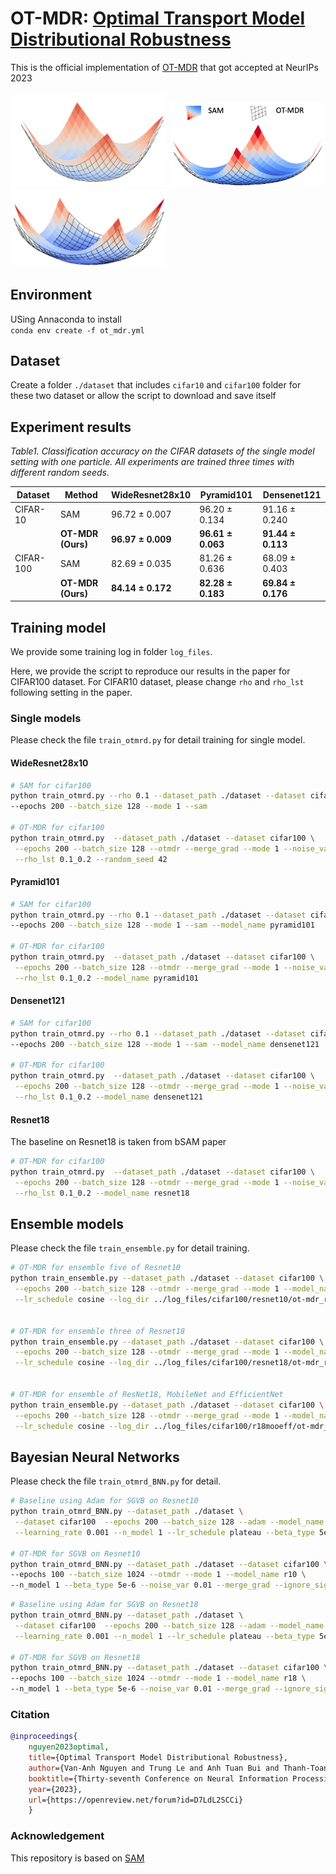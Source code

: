 # OT-MDR: [Optimal Transport Model Distributional Robustness](https://openreview.net/forum?id=D7LdL2SCCi)
This is the official implementation of [OT-MDR](https://openreview.net/forum?id=D7LdL2SCCi) that got accepted at NeurIPs 2023

<p float="middle">
  <img src="/figures/Cifar100_r10.png" width="250" />
  <img src="/figures/cifar100_r18_label.png" width="250" /> 
  <img src="/figures/cifar100_RME.png" width="250" />
</p>

## Environment
USing Annaconda to install  
`conda env create -f ot_mdr.yml`

## Dataset
Create a folder `./dataset` that includes `cifar10` and `cifar100` folder for these two dataset or allow the script to download and save itself 

## Experiment results

_Table1. Classification accuracy on the CIFAR datasets of the single model setting with one particle. All experiments are trained three times with different random seeds._

| Dataset   | Method                                     | WideResnet28x10       | Pyramid101           | Densenet121          |
|-----------|--------------------------------------------|-----------------------|----------------------|----------------------|
| CIFAR-10  | SAM                                        | 96.72 ± 0.007         | 96.20 ±  0.134       | 91.16  ±  0.240      |
|           | **OT-MDR (Ours)**                          | **96.97 ± 0.009**     | **96.61  ± 0.063**   | **91.44  ± 0.113**   |
| CIFAR-100 | SAM                                        | 82.69 ±  0.035        | 81.26 ±  0.636       | 68.09 ±  0.403       |
|           | **OT-MDR (Ours)**                          | **84.14  ± 0.172**    | **82.28  ± 0.183**   | **69.84  ± 0.176**   |


## Training model
We provide some training log in folder `log_files`.
  
Here, we provide the script to reproduce our results in the paper for CIFAR100 dataset. For CIFAR10 dataset, please change `rho` and `rho_lst` following setting in the paper.


### Single models
Please check the file `train_otmrd.py` for detail training for single model.
#### WideResnet28x10
```bash
# SAM for cifar100
python train_otmrd.py --rho 0.1 --dataset_path ./dataset --dataset cifar100 \
--epochs 200 --batch_size 128 --mode 1 --sam

# OT-MDR for cifar100
python train_otmrd.py  --dataset_path ./dataset --dataset cifar100 \
 --epochs 200 --batch_size 128 --otmdr --merge_grad --mode 1 --noise_var 0.0001 --lr_schedule cosine \
 --rho_lst 0.1_0.2 --random_seed 42
 ```

#### Pyramid101
```bash
# SAM for cifar100
python train_otmrd.py --rho 0.1 --dataset_path ./dataset --dataset cifar100 \
--epochs 200 --batch_size 128 --mode 1 --sam --model_name pyramid101

# OT-MDR for cifar100
python train_otmrd.py  --dataset_path ./dataset --dataset cifar100 \
 --epochs 200 --batch_size 128 --otmdr --merge_grad --mode 1 --noise_var 0.0001 --lr_schedule cosine \
 --rho_lst 0.1_0.2 --model_name pyramid101
 ```

#### Densenet121
```bash
# SAM for cifar100
python train_otmrd.py --rho 0.1 --dataset_path ./dataset --dataset cifar100 \
--epochs 200 --batch_size 128 --mode 1 --sam --model_name densenet121

# OT-MDR for cifar100
python train_otmrd.py  --dataset_path ./dataset --dataset cifar100 \
 --epochs 200 --batch_size 128 --otmdr --merge_grad --mode 1 --noise_var 0.0001 --lr_schedule cosine \
 --rho_lst 0.1_0.2 --model_name densenet121
 ```


#### Resnet18
The baseline on Resnet18 is taken from bSAM paper
```bash
# OT-MDR for cifar100
python train_otmrd.py  --dataset_path ./dataset --dataset cifar100 \
 --epochs 200 --batch_size 128 --otmdr --merge_grad --mode 1 --noise_var 0.0001 --lr_schedule cosine \
 --rho_lst 0.1_0.2 --model_name resnet18
 ```

## Ensemble models
Please check the file `train_ensemble.py` for detail training.

```bash
# OT-MDR for ensemble five of Resnet10
python train_ensemble.py --dataset_path ./dataset --dataset cifar100 \
 --epochs 200 --batch_size 128 --otmdr --merge_grad --mode 1 --model_name R10x5 \
 --lr_schedule cosine --log_dir ../log_files/cifar100/resnet10/ot-mdr_rho0.1-0.2 --rho_lst 0.1_0.2
 

# OT-MDR for ensemble three of Resnet18
python train_ensemble.py --dataset_path ./dataset --dataset cifar100 \
 --epochs 200 --batch_size 128 --otmdr --merge_grad --mode 1 --model_name R18x3 \
 --lr_schedule cosine --log_dir ../log_files/cifar100/resnet18/ot-mdr_rho0.1-0.2 --rho_lst 0.1_0.2
 
 
# OT-MDR for ensemble of ResNet18, MobileNet and EfficientNet
python train_ensemble.py --dataset_path ./dataset --dataset cifar100 \
 --epochs 200 --batch_size 128 --otmdr --merge_grad --mode 1 --model_name r18mooeff \
 --lr_schedule cosine --log_dir ../log_files/cifar100/r18mooeff/ot-mdr_rho0.1-0.2 --rho_lst 0.1_0.2
 ```

## Bayesian Neural Networks
Please check the file `train_otmrd_BNN.py` for detail.

```bash
# Baseline using Adam for SGVB on Resnet10
python train_otmrd_BNN.py --dataset_path ./dataset \
 --dataset cifar100  --epochs 200 --batch_size 128 --adam --model_name r10 \
 --learning_rate 0.001 --n_model 1 --lr_schedule plateau --beta_type 5e-6 
 
# OT-MDR for SGVB on Resnet10
python train_otmrd_BNN.py --dataset_path ./dataset --dataset cifar100 \
--epochs 100 --batch_size 1024 --otmdr --mode 1 --model_name r10 \
--n_model 1 --beta_type 5e-6 --noise_var 0.01 --merge_grad --ignore_sigma --rho_lst 0.005_0.01
```

```bash
# Baseline using Adam for SGVB on Resnet18
python train_otmrd_BNN.py --dataset_path ./dataset \
 --dataset cifar100  --epochs 200 --batch_size 128 --adam --model_name r18 \
 --learning_rate 0.001 --n_model 1 --lr_schedule plateau --beta_type 5e-6 
 
# OT-MDR for SGVB on Resnet18
python train_otmrd_BNN.py --dataset_path ./dataset --dataset cifar100 \
--epochs 100 --batch_size 1024 --otmdr --mode 1 --model_name r18 \
--n_model 1 --beta_type 5e-6 --noise_var 0.01 --merge_grad --ignore_sigma --rho_lst 0.005_0.01
```

### Citation
```bibtex
@inproceedings{  
    nguyen2023optimal,  
    title={Optimal Transport Model Distributional Robustness},  
    author={Van-Anh Nguyen and Trung Le and Anh Tuan Bui and Thanh-Toan Do and Dinh Phung},  
    booktitle={Thirty-seventh Conference on Neural Information Processing Systems},  
    year={2023},  
    url={https://openreview.net/forum?id=D7LdL2SCCi}
    } 
```

### Acknowledgement
This repository is based on [SAM](https://github.com/davda54/sam)



